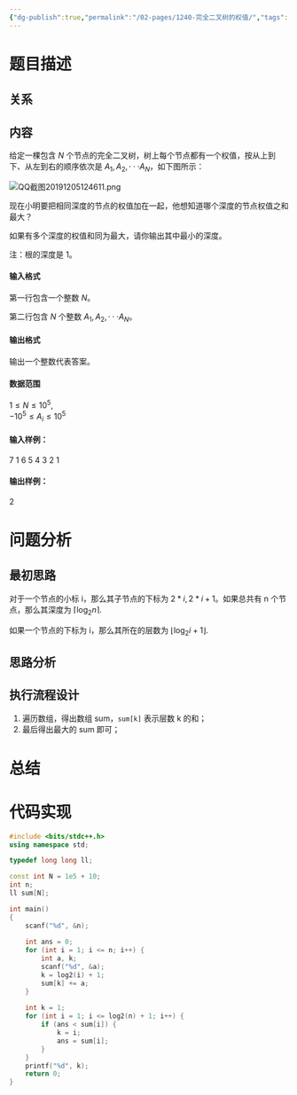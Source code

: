 ```yaml
---
{"dg-publish":true,"permalink":"/02-pages/1240-完全二叉树的权值/","tags":["personal/blog","algorithm/graph"]}
---
```



# 题目描述
## 关系

## 内容
给定一棵包含 $N$ 个节点的完全二叉树，树上每个节点都有一个权值，按从上到下、从左到右的顺序依次是 $A_1, A_2, · · · A_N$，如下图所示：

![QQ截图20191205124611.png](https://cdn.acwing.com/media/article/image/2019/12/05/19_2f0cae5817-QQ截图20191205124611.png)

现在小明要把相同深度的节点的权值加在一起，他想知道哪个深度的节点权值之和最大？

如果有多个深度的权值和同为最大，请你输出其中最小的深度。

注：根的深度是 $1$。

#### 输入格式

第一行包含一个整数 $N$。

第二行包含 $N$ 个整数 $A_1, A_2, · · · A_N$。

#### 输出格式

输出一个整数代表答案。

#### 数据范围

$1 \le N \le 10^5$,  
$-10^5 \le A_i \le 10^5$

#### 输入样例：

7
1 6 5 4 3 2 1

#### 输出样例：

2
# 问题分析
## 最初思路
对于一个节点的小标 i，那么其子节点的下标为 $\displaystyle 2*i, 2*i+1$。如果总共有 n 个节点，那么其深度为 $\displaystyle \lceil \log_{2}n \rceil$.

如果一个节点的下标为 i，那么其所在的层数为 $\displaystyle \lfloor \log_{2}i+1 \rfloor$.
## 思路分析

## 执行流程设计
1. 遍历数组，得出数组 sum，`sum[k]` 表示层数 k 的和；
2. 最后得出最大的 sum 即可；
# 总结

# 代码实现
```c++
#include <bits/stdc++.h>
using namespace std;

typedef long long ll;

const int N = 1e5 + 10;
int n;
ll sum[N];

int main()
{
    scanf("%d", &n);
    
    int ans = 0;
    for (int i = 1; i <= n; i++) {
        int a, k;
        scanf("%d", &a);
        k = log2(i) + 1;
        sum[k] += a;
    }
    
    int k = 1;
    for (int i = 1; i <= log2(n) + 1; i++) {
        if (ans < sum[i]) {
            k = i;
            ans = sum[i];
        }
    }
    printf("%d", k);
    return 0;
}
```